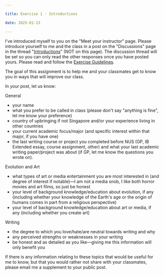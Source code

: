 ```yaml
---

title: Exercise 1 - Introductions

date: 2025-01-13

---
```


I've introduced myself to you on the "Meet your instructor" page. Please introduce yourself to me and the class in a post on the "Discussions" page in the thread "[Introductions](https://canvas.nus.edu.sg/courses/66393/discussion_topics/211261)" (NOT on this page). The discussion thread will be set so you can only read the other responses once you have posted yours. Please read and follow the [Exercise Guidelines](/course-ntw2029/assignments/general/exercise-guidelines).

The goal of this assignment is to help me and your classmates get to know you in ways that will improve our class.

In your post, let us know:

General

- your name
- what you prefer to be called in class (please don't say "anything is fine", let me know your preference)
- country of upbringing if not Singapore and/or your experience living in other countries
- your current academic focus/major (and specific interest within that major, if you have one)
- the last writing course or project you completed before NUS (GP, IB Extended essay, course assignment, other) and what your last academic writing paper/project was about (if GP, let me know the questions you wrote on).

Evolution and Art

- what types of art or media entertainment you are most interested in (and degree of interest if notable)—I am not a media snob, I like both horror movies and art films, so just be honest
- your level of background knowledge/education about evolution, if any (including whether your knowledge of the Earth's age or the origin of humans comes in part from a religious perspective)
- your level of background knowledge/education about art or media, if any (including whether you create art)

Writing

- the degree to which you love/hate/are neutral towards writing and why
- any perceived strengths or weaknesses in your writing
- be honest and as detailed as you like—giving me this information will only benefit you

If there is any information relating to these topics that would be useful for me to know, but that you would rather not share with your classmates, please email me a supplement to your public post.
